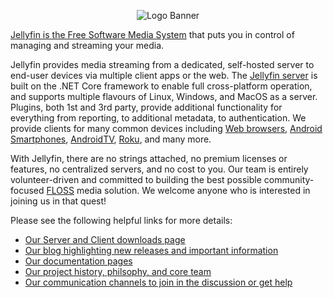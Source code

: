 <p align="center">
<img alt="Logo Banner" src="https://raw.githubusercontent.com/jellyfin/jellyfin-ux/master/branding/SVG/banner-logo-solid.svg?sanitize=true"/>
</p>

[Jellyfin is the Free Software Media System](https://jellyfin.org) that puts you in control of managing and streaming your media.

Jellyfin provides media streaming from a dedicated, self-hosted server to end-user devices via multiple client apps or the web.
The [Jellyfin server](https://github.com/jellyfin/jellyfin) is built on the .NET Core framework to enable full cross-platform
operation, and supports multiple flavours of Linux, Windows, and MacOS as a server. Plugins, both 1st and 3rd party, provide
additional functionality for everything from reporting, to additional metadata, to authentication. We provide clients for many
common devices including [Web browsers](https://github.com/jellyfin/jellyfin-web), [Android Smartphones](https://github.com/jellyfin/jellyfin-android),
[AndroidTV](https://github.com/jellyfin/jellyfin-androidtv), [Roku](https://github.com/jellyfin/jellyfin-roku),
and many more.

With Jellyfin, there are no strings attached, no premium licenses or features, no centralized servers, and no cost to you. Our team is entirely
volunteer-driven and committed to building the best possible community-focused [FLOSS](https://en.wikipedia.org/wiki/Free_and_open-source_software)
media solution. We welcome anyone who is interested in joining us in that quest!

Please see the following helpful links for more details:

* [Our Server and Client downloads page](https:/jellyfin.org/downloads/)
* [Our blog highlighting new releases and important information](https://jellyfin.org/posts/)
* [Our documentation pages](https://jellyfin.org/docs/)
* [Our project history, philsophy, and core team](https://jellyfin.org/about/)
* [Our communication channels to join in the discussion or get help](https://jellyfin.org/contact/)
